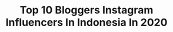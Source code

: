 ---
title: Top 10 Bloggers Instagram Influencers In Indonesia In 2020
description: >-
  Find top bloggers Instagram influencers in Indonesia in 2020. Most popular hashtags: #stayathome #idulfitri #explorebali #visitjogja.
platform: Instagram
profiles:
  - username: "shewandersabroad"
    fullname: >-
      Kriszti │ Travel Blogger
    location: "Indonesia"
    followers: 39778
    engagement: 418
    commentsToLikes: 0.191333
    id: ck13cr9xh1s110i1973zhm9dk
    verified: false
    hashtags: "#balilife, #worldplaces, #bluetemple, #dubailife"
  - username: "el.journeys"
    fullname: >-
      Endah L ||  Travel Enthusiast
    location: "Indonesia"
    followers: 10385
    engagement: 682
    commentsToLikes: 0.213387
    id: ck5c1aff1urtf0i11xo5z8r3g
    verified: false
    hashtags: "#wonderlust, #kedisisland, #wonderfuljogja, #travelgram"
  - username: "rafzantomomi"
    fullname: >-
      MOMI
    location: "Indonesia"
    followers: 22014
    engagement: 359
    commentsToLikes: 0.132383
    id: ck5q81fvm412g0i1113002yxr
    verified: false
    hashtags: "#rayabersamashopee, #plats, #fooddeliverykl, #california"
  - username: "alidabdul"
    fullname: >-
      Alid Abdul
    location: "Indonesia"
    followers: 2146
    engagement: 1403
    commentsToLikes: 0.199024
    id: ck6udm7vmlvyx0j71cf1h4gb2
    verified: false
    hashtags: "#folkindonesia, #klatenkeren, #indonesiaindah, #exploretocreate"
  - username: "saranglebah__"
    fullname: >-
      SARANG LEBAH | Tʀᴀᴠᴇʟ Bʟᴏɢɢᴇʀ
    location: "Indonesia"
    followers: 11472
    engagement: 886
    commentsToLikes: 0.233682
    id: ck15rwnvxa2i10i19uywtiyz9
    verified: false
    hashtags: "#sajakrindu, #instagunung, #womenesia, #masihdirumahaja"
  - username: "marischkaprue"
    fullname: >-
      Marischka Prudence
    location: "Indonesia"
    followers: 112978
    engagement: 210
    commentsToLikes: 0.085325
    id: ck55mmcer49py0i110n8pwtbc
    verified: true
    hashtags: "#stayathome, #untiltomorrow, #jadibisalebihcepatlebihnyaman, #hidrasisehatku"
  - username: "cintacharoselinaa"
    fullname: >-
      Cintacha Roselina
    location: "Indonesia"
    followers: 39330
    engagement: 223
    commentsToLikes: 0.089286
    id: ck5c3ra3wzwhb0i11pxos2zvj
    verified: false
    hashtags: "#bandungbeautyblogger, #msglow, #arfanshopsale, #cleansedbynivea"
  - username: "erryandriyati"
    fullname: >-
      Erry Andriyati
    location: "Indonesia"
    followers: 14315
    engagement: 4804
    commentsToLikes: 0.107941
    id: ckaow3sph7amu0i78kqfzhgan
    verified: false
    hashtags: "#storepakansari, #dokyungsoo, #jisunwoo, #woodoohwan"
  - username: "that_rahgeer_chick"
    fullname: >-
      Apoorvi Awasthi | Indian 🇮🇳
    location: "Indonesia"
    followers: 4103
    engagement: 1072
    commentsToLikes: 0.144688
    id: ckap4qlur8fgr0i78jees4aud
    verified: false
    hashtags: "#instachallenges, #summervibes, #followforfollow, #travel"
  - username: "ciawardhana"
    fullname: >-
      Cia Wardhana Roesman
    location: "Indonesia"
    followers: 59214
    engagement: 313
    commentsToLikes: 0.012759
    id: ck0tzq00ar4qu0i19lyssxn4p
    verified: true
    hashtags: "#wfh, #sehatdirumah, #masakdirumah, #berkatdirumah"
---